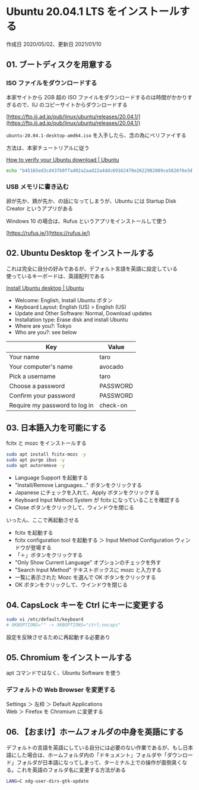 # Ubuntu 20.04.1 LTS をインストールする

作成日 2020/05/02、更新日 2021/01/10

## 01. ブートディスクを用意する

### ISO ファイルをダウンロードする

本家サイトから 2GB 超の ISO ファイルをダウンロードするのは時間がかかりすぎるので、IIJ のコピーサイトからダウンロードする

[https://ftp.iij.ad.jp/pub/linux/ubuntu/releases/20.04.1/](https://ftp.iij.ad.jp/pub/linux/ubuntu/releases/20.04.1/)

`ubuntu-20.04.1-desktop-amd64.iso` を入手したら、念の為にベリファイする

方法は、本家チュートリアルに従う

[How to verify your Ubuntu download \| Ubuntu](https://ubuntu.com/tutorials/tutorial-how-to-verify-ubuntu)

```bash
echo "b45165ed3cd437b9ffad02a2aad22a4ddc69162470e2622982889ce5826f6e3d *ubuntu-20.04.1-desktop-amd64.iso" | shasum -a 256 --check
```

### USB メモリに書き込む

卵が先か、鶏が先か、の話になってしまうが、Ubuntu には Startup Disk Creator というアプリがある

Windows 10 の場合は、Rufus というアプリをインストールして使う

[https://rufus.ie/](https://rufus.ie/)

## 02. Ubuntu Desktop をインストールする

これは完全に自分の好みであるが、デフォルト言語を英語に設定している\
使っているキーボードは、英語配列である

[Install Ubuntu desktop \| Ubuntu](https://ubuntu.com/tutorials/tutorial-install-ubuntu-desktop#1-overview)

- Welcome: English, Install Ubuntu ボタン
- Keyboard Layout: English (US) > English (US)
- Update and Other Software: Normal, Download updates
- Installation type: Erase disk and install Ubuntu
- Where are you?: Tokyo
- Who are you?: see below

| Key                           | Value    |
| ----------------------------- | -------- |
| Your name                     | taro     |
| Your computer's name          | avocado  |
| Pick a username               | taro     |
| Choose a password             | PASSWORD |
| Confirm your password         | PASSWORD |
| Require my password to log in | check-on |

## 03. 日本語入力を可能にする

fcitx と mozc をインストールする

```bash
sudo apt install fcitx-mozc -y
sudo apt purge ibus -y
sudo apt autoremove -y
```

- Language Support を起動する
- "Install/Remove Languages..." ボタンをクリックする
- Japanese にチェックを入れて、Apply ボタンをクリックする
- Keyboard Input Method System が fcitx になっていることを確認する
- Close ボタンをクリックして、ウィンドウを閉じる

いったん、ここで再起動させる

- fcitx を起動する
- fcitx configuration tool を起動する ＞ Input Method Configuration ウィンドウが登場する
- 「＋」ボタンをクリックする
- "Only Show Current Language" オプションのチェックを外す
- "Search Input Method" テキストボックスに mozc と入力する
- 一覧に表示された Mozc を選んで OK ボタンをクリックする
- OK ボタンをクリックして、ウインドウを閉じる

## 04. CapsLock キーを Ctrl にキーに変更する

```bash
sudo vi /etc/default/keyboard
# XKBOPTIONS="" -> XKBOPTIONS="ctrl:nocaps"
```

設定を反映させるために再起動する必要あり

## 05. Chromium をインストールする

apt コマンドではなく、Ubuntu Software を使う

### デフォルトの Web Browser を変更する

Settings ＞ 左枠 ＞ Default Applications\
Web ＞ Firefox を Chromium に変更する

## 06. 【おまけ】ホームフォルダの中身を英語にする

デフォルトの言語を英語にしている自分には必要のない作業であるが、もし日本語にした場合は、ホームフォルダ内の「ドキュメント」フォルダや「ダウンロード」フォルダが日本語になってしまって、ターミナル上での操作が面倒臭くなる。これを英語のフォルダ名に変更する方法がある

```bash
LANG=C xdg-user-dirs-gtk-update
```

